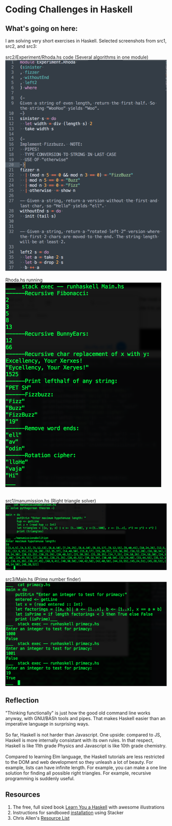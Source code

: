 # Coding Challenges in Haskell

## What's going on here:
I am solving very short exercises in Haskell.  Selected screenshots from src1, src2, and src3:<br><br>
src2/Experiment/Rhoda.hs code (Several algorithms in one module)<br>
![screenshot of Rhoda Module code](https://github.com/atom-box/haskatchawan/blob/master/screenshots/rhoda-code.png)<br><br>
Rhoda.hs running<br>
![screenshot of Rhoda code running](https://github.com/atom-box/haskatchawan/blob/master/screenshots/rhoda-running.png)<br><br>

src1/manumission.hs (Right triangle solver)<br>
![screenshot3](https://github.com/atom-box/haskatchawan/blob/master/screenshots/manumissionHS_1027x421.png)
<br><br>
src3/Main.hs (Prime number finder)<br>
![screenshot4](https://github.com/atom-box/haskatchawan/blob/master/screenshots/primacyHS.png)
<br>

## Reflection
"Thinking functionally" is just how the good old command line works anyway, with GNU/BASh tools and pipes. That makes Haskell easier than an imperative language in surprising ways.  <br><br>So far, Haskell is not harder than Javascript.  One upside: compared to JS, Haskell is more internally consistant with its own rules. In that respect, Haskell is like 11th grade Physics and Javascript is like 10th grade chemistry. <br><br>Compared to learning Elm language, the Haskell tutorials are less restricted to the DOM and web development so they unleash a lot of beauty.  For example, lists can have infinite length. For example, you can make a one line solution for finding all possible right triangles. For example, recursive programming is suddenly useful.

## Resources
1. The free, full sized book [Learn You a Haskell](http://learnyouahaskell.com/) with awesome illustrations
2. Instructions for sandboxed [installation](https://tech.fpcomplete.com/haskell/tutorial/stack-play) using Stacker
3. 	Chris Allen's [Resource List](https://github.com/bitemyapp/learnhaskell)


